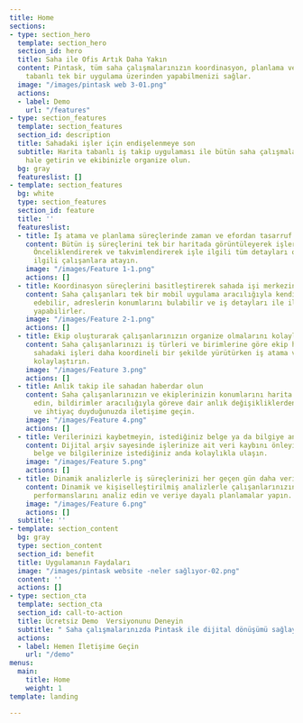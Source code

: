 ```yaml
---
title: Home
sections:
- type: section_hero
  template: section_hero
  section_id: hero
  title: Saha ile Ofis Artık Daha Yakın
  content: Pintask, tüm saha çalışmalarınızın koordinasyon, planlama ve takibini harita
    tabanlı tek bir uygulama üzerinden yapabilmenizi sağlar.
  image: "/images/pintask web 3-01.png"
  actions:
  - label: Demo
    url: "/features"
- type: section_features
  template: section_features
  section_id: description
  title: Sahadaki işler için endişelenmeye son
  subtitle: Harita tabanlı iş takip uygulaması ile bütün saha çalışmalarınızı dijital
    hale getirin ve ekibinizle organize olun.
  bg: gray
  featureslist: []
- template: section_features
  bg: white
  type: section_features
  section_id: feature
  title: ''
  featureslist:
  - title: İş atama ve planlama süreçlerinde zaman ve efordan tasarruf sağlayın
    content: Bütün iş süreçlerini tek bir haritada görüntüleyerek işlerinizi planlayın.
      Önceliklendirerek ve takvimlendirerek işle ilgili tüm detayları oluşturun ve
      ilgili çalışanlara atayın.
    image: "/images/Feature 1-1.png"
    actions: []
  - title: Koordinasyon süreçlerini basitleştirerek sahada işi merkezinize alın
    content: Saha çalışanları tek bir mobil uygulama aracılığıyla kendi işlerini takip
      edebilir, adreslerin konumlarını bulabilir ve iş detayları ile ilgili raporlamayı
      yapabilirler.
    image: "/images/Feature 2-1.png"
    actions: []
  - title: Ekip oluşturarak çalışanlarınızın organize olmalarını kolaylaştırın
    content: Saha çalışanlarınızı iş türleri ve birimlerine göre ekip haline getirerek
      sahadaki işleri daha koordineli bir şekilde yürütürken iş atama ve takip süreçlerinizi
      kolaylaştırın.
    image: "/images/Feature 3.png"
    actions: []
  - title: Anlık takip ile sahadan haberdar olun
    content: Saha çalışanlarınızın ve ekiplerinizin konumlarını harita üzerinden takip
      edin, bildirimler aracılığıyla göreve dair anlık değişikliklerden haberdar olun
      ve ihtiyaç duyduğunuzda iletişime geçin.
    image: "/images/Feature 4.png"
    actions: []
  - title: Verilerinizi kaybetmeyin, istediğiniz belge ya da bilgiye anında ulaşın
    content: Dijital arşiv sayesinde işlerinize ait veri kaybını önleyin ve geçmiş
      belge ve bilgilerinize istediğiniz anda kolaylıkla ulaşın.
    image: "/images/Feature 5.png"
    actions: []
  - title: Dinamik analizlerle iş süreçlerinizi her geçen gün daha verimli hale getirin
    content: Dinamik ve kişiselleştirilmiş analizlerle çalışanlarınızın ve iş süreçlerinizin
      performanslarını analiz edin ve veriye dayalı planlamalar yapın.
    image: "/images/Feature 6.png"
    actions: []
  subtitle: ''
- template: section_content
  bg: gray
  type: section_content
  section_id: benefit
  title: Uygulamanın Faydaları
  image: "/images/pintask website -neler sağlıyor-02.png"
  content: ''
  actions: []
- type: section_cta
  template: section_cta
  section_id: call-to-action
  title: Ücretsiz Demo  Versiyonunu Deneyin
  subtitle: " Saha çalışmalarınızda Pintask ile dijital dönüşümü sağlayın"
  actions:
  - label: Hemen İletişime Geçin
    url: "/demo"
menus:
  main:
    title: Home
    weight: 1
template: landing

---
```

